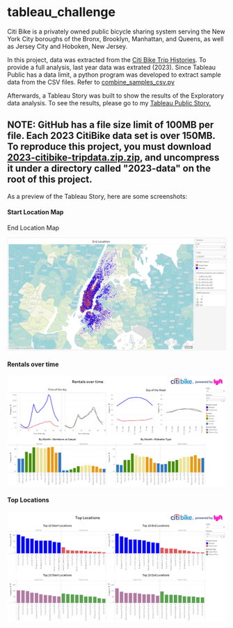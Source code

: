 # tableau_challenge

Citi Bike is a privately owned public bicycle sharing system serving the New York City boroughs of the Bronx, Brooklyn, Manhattan, and Queens, as well as Jersey City and Hoboken, New Jersey.

In this project, data was extracted from the [Citi Bike Trip Histories](https://citibikenyc.com/system-data). To provide a full analysis, last year data was extrated (2023). Since Tableau Public has a data limit, a python program was developed to extract sample data from the CSV files. Refer to [combine_samples_csv.py](combine_samples_csv.py)

Afterwards, a Tableau Story was built to show the results of the Exploratory data analysis.  To see the results, please go to my [Tableau Public Story.](https://public.tableau.com/views/NY_Citi_Bike_17253349302610/Citybike2023Analysis?:language=en-US&publish=yes&:sid=&:redirect=auth&:display_count=n&:origin=viz_share_linkhttps:/)

## NOTE: GitHub has a file size limit of 100MB per file. Each 2023 CitiBike data set is over 150MB. To reproduce this project, you must download [2023-citibike-tripdata.zip.zip](https://s3.amazonaws.com/tripdata/2023-citibike-tripdata.zip), and uncompress it under a directory called "2023-data" on the root of this project. 

As a preview of the Tableau Story, here are some screenshots:

#### Start Location Map

End Location Map

![](images/20240902_235845_image.png)



#### Rentals over time

![](images/20240903_000349_image.png)



#### Top Locations

![](images/20240903_000423_image.png)

